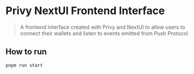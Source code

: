 # Privy NextUI Frontend Interface

> A frontend interface created with Privy and NextUI to allow users to connect their wallets and listen to events emitted from Push Protocol

## How to run

```
pnpm run start
```